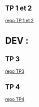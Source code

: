 ## TP 1 et 2

[repo TP 1 et 2](https://github.com/brendan-vis/B2-reseau.git)


# DEV :


## TP 3

[repo TP3](https://github.com/brendan-vis/TP3.git)

## TP 4

[repo TP4](https://github.com/brendan-vis/TP4.git)
